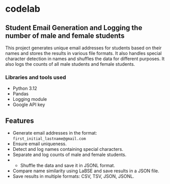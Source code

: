 # codelab 
## Student Email Generation and Logging the number of male and female students

This project generates unique email addresses for students based on their names and stores the results in various file formats. It also handles special character detection in names and shuffles the data for different purposes. It also logs the counts of all male students and female students.

### Libraries and tools used 
- Python 3.12
- Pandas
- Logging module
- Google API key

 ## Features
- Generate email addresses in the format: `first_initial_lastname@gmail.com`
- Ensure email uniqueness.
- Detect and log names containing special characters.
- Separate and log counts of male and female students.
- - Shuffle the data and save it in JSONL format.
- Compare name similarity using LaBSE and save results in a JSON file.
- Save results in multiple formats: CSV, TSV, JSON, JSONL.
